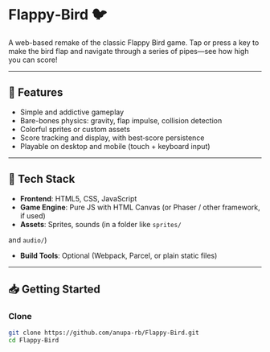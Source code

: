 # Flappy‑Bird 🐦

A web-based remake of the classic Flappy Bird game. Tap or press a key to make the bird flap and navigate through a series of pipes—see how high you can score!

---

## 🚀 Features

- Simple and addictive gameplay
- Bare-bones physics: gravity, flap impulse, collision detection
- Colorful sprites or custom assets
- Score tracking and display, with best‑score persistence
- Playable on desktop and mobile (touch + keyboard input)

---

## 🧱 Tech Stack

- **Frontend**: HTML5, CSS, JavaScript
- **Game Engine**: Pure JS with HTML Canvas (or Phaser / other framework, if used)
- **Assets**: Sprites, sounds (in a folder like `sprites/`

and `audio/`)
- **Build Tools**: Optional (Webpack, Parcel, or plain static files)

---

## 📥 Getting Started

### Clone

```bash
git clone https://github.com/anupa-rb/Flappy-Bird.git
cd Flappy-Bird
